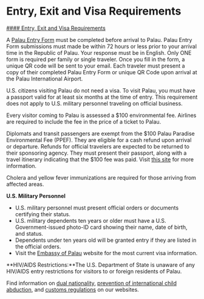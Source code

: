 # Entry, Exit and Visa Requirements

[#### Entry, Exit and Visa Requirements](javascript:void(0); "Entry, Exit and Visa Requirements")

A [Palau Entry Form](https://palautravel.pw/) must be completed before arrival to Palau. Palau Entry Form submissions must made be within 72 hours or less prior to your arrival time in the Republic of Palau. Your response must be in English. Only ONE form is required per family or single traveler. Once you fill in the form, a unique QR code will be sent to your email. Each traveler must present a copy of their completed Palau Entry Form or unique QR Code upon arrival at the Palau International Airport.

U.S. citizens visiting Palau do not need a visa. To visit Palau, you must have a passport valid for at least six months at the time of entry. This requirement does not apply to U.S. military personnel traveling on official business.

Every visitor coming to Palau is assessed a $100 environmental fee. Airlines are required to include the fee in the price of a ticket to Palau.

Diplomats and transit passengers are exempt from the $100 Palau Paradise Environmental Fee (PPEF). They are eligible for a cash refund upon arrival or departure. Refunds for official travelers are expected to be returned to their sponsoring agency. They must present their passport, along with a travel itinerary indicating that the $100 fee was paid. Visit [this site](https://www.pristineparadisepalau.com/visa-and-passport-requirements/) for more information.

Cholera and yellow fever immunizations are required for those arriving from affected areas.

**U.S. Military Personnel**

* U.S. military personnel must present official orders or documents certifying their status.
* U.S. military dependents ten years or older must have a U.S. Government-issued photo-ID card showing their name, date of birth, and status.
* Dependents under ten years old will be granted entry if they are listed in the official orders.
* Visit the [Embassy of Palau](http://www.palauembassy.org/) website for the most current visa information.

**HIV/AIDS Restrictions:**The U.S. Department of State is unaware of any HIV/AIDS entry restrictions for visitors to or foreign residents of Palau.

Find information on [dual nationality](https://travel.state.gov/content/travel/en/international-travel/before-you-go/travelers-with-special-considerations/Dual-Nationality-Travelers.html), [prevention of international child abduction](https://travel.state.gov/content/childabduction/en/preventing.html), and [customs regulations](https://travel.state.gov/content/passports/en/go/customs.html) on our websites.